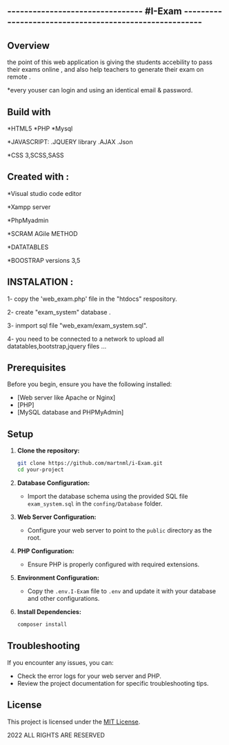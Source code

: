 
## --------------------------------  #I-Exam -------------------------------------------------------

## Overview



the point of this web application is giving the students accebility to pass their exams online , 
and also help teachers to generate their exam on remote . 

*every youser can login and using an identical email & password.




## Build with  

*HTML5
*PHP
*Mysql

*JAVASCRIPT:
 .JQUERY library
 .AJAX
 .Json

*CSS 3,SCSS,SASS

## Created with :

*Visual studio code editor

*Xampp server

*PhpMyadmin

*SCRAM AGile METHOD

*DATATABLES

*BOOSTRAP versions 3,5


## INSTALATION  :           



1- copy the 'web_exam.php' file in the "htdocs"  respository. 

2- create "exam_system" database . 

3- inmport sql file "web_exam/exam_system.sql".

4- you need to be connected to a network to upload all datatables,bootstrap,jquery files ... 


## Prerequisites

Before you begin, ensure you have the following installed:

- [Web server like Apache or Nginx]
- [PHP]
- [MySQL database and PHPMyAdmin]

## Setup

1. **Clone the repository:**

    ```bash
    git clone https://github.com/martnml/i-Exam.git
    cd your-project
    ```

2. **Database Configuration:**

    - Import the database schema using the provided SQL file `exam_system.sql`
       in the `confing/Database` folder.

3. **Web Server Configuration:**

    - Configure your web server to point to the `public` directory as the root.

4. **PHP Configuration:**

    - Ensure PHP is properly configured with required extensions.

5. **Environment Configuration:**

    - Copy the `.env.I-Exam` file to `.env` and update it with your database and other configurations.

6. **Install Dependencies:**

    ```bash
    composer install
    ```



## Troubleshooting

If you encounter any issues, you can:

- Check the error logs for your web server and PHP.
- Review the project documentation for specific troubleshooting tips.



## License

This project is licensed under the [MIT License](LICENSE).



2022 ALL RIGHTS ARE RESERVED
